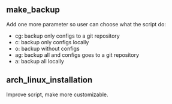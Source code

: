 ## make_backup

Add one more parameter so user can choose what the script do:
- cg: backup only configs to a git repository
- c: backup only configs locally
- o: backup without configs
- ag: backup all and configs goes to a git repository
- a: backup all locally

## arch_linux_installation

Improve script, make more customizable.
